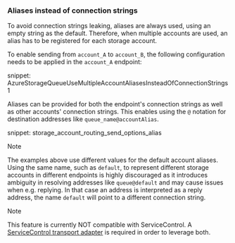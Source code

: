 ### Aliases instead of connection strings

To avoid connection strings leaking, aliases are always used, using an empty string as the default.
Therefore, when multiple accounts are used, an alias has to be registered for each storage account.

To enable sending from `account_A` to `account_B`, the following configuration needs to be applied in the `account_A` endpoint:

snippet: AzureStorageQueueUseMultipleAccountAliasesInsteadOfConnectionStrings1

Aliases can be provided for both the endpoint's connection strings as well as other accounts' connection strings. This enables using the `@` notation for destination addresses like `queue_name@accountAlias`.

snippet: storage_account_routing_send_options_alias

> [!NOTE]
> The examples above use different values for the default account aliases. Using the same name, such as `default`, to represent different storage accounts in different endpoints is highly discouraged as it introduces ambiguity in resolving addresses like `queue@default` and may cause issues when e.g. replying. In that case an address is interpreted as a reply address, the name `default` will point to a different connection string.

> [!NOTE]
> This feature is currently NOT compatible with ServiceControl. A [ServiceControl transport adapter](/servicecontrol/transport-adapter/) is required in order to leverage both.
